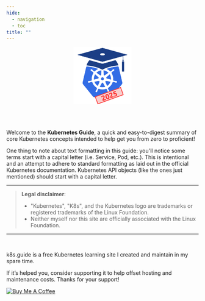 ```yaml
---
hide:
  - navigation
  - toc
title: ""
---
```


<meta name="google-adsense-account" content="ca-pub-4744916432619667">

<div style="text-align: center;">

<img src="/images/logo-2025.png" width="30%">

</div>

<br><br>

Welcome to the **Kubernetes Guide**, a quick and easy-to-digest summary of core Kubernetes concepts intended to help get you from zero to proficient!

One thing to note about text formatting in this guide: you'll notice some terms start with a capital letter (i.e. Service, Pod, etc.). This is intentional and an attempt to adhere to standard formatting as laid out in the official Kubernetes documentation. Kubernetes API objects (like the ones just mentioned) should start with a capital letter.

---

> **Legal disclaimer**:  
> * "Kubernetes", "K8s", and the Kubernetes logo are trademarks or registered trademarks of the Linux Foundation.  
> * Neither myself nor this site are officially associated with the Linux Foundation.

---

<br>

k8s.guide is a free Kubernetes learning site I created and maintain in my spare time.

If it’s helped you, consider supporting it to help offset hosting and maintenance costs. Thanks for your support!

<a href="https://buymeacoffee.com/braundmeier" target="_blank" rel="noopener">
  <img src="https://cdn.buymeacoffee.com/buttons/v2/default-yellow.png"
       alt="Buy Me A Coffee"
       style="height:50px;width:217px;border:0;">
</a>

<br>
